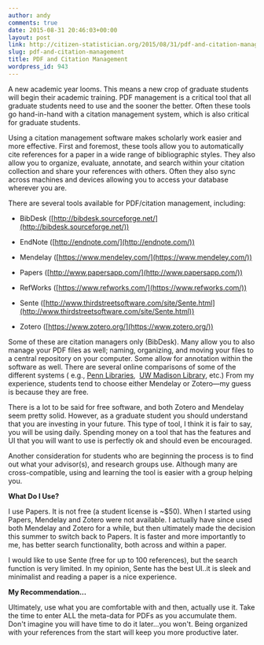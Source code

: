 ```yaml
---
author: andy
comments: true
date: 2015-08-31 20:46:03+00:00
layout: post
link: http://citizen-statistician.org/2015/08/31/pdf-and-citation-management/
slug: pdf-and-citation-management
title: PDF and Citation Management
wordpress_id: 943
---
```


A new academic year looms. This means a new crop of graduate students will begin their academic training. PDF management is a critical tool that all graduate students need to use and the sooner the better. Often these tools go hand-in-hand with a citation management system, which is also critical for graduate students.

Using a citation management software makes scholarly work easier and more effective. First and foremost, these tools allow you to automatically cite references for a paper in a wide range of bibliographic styles. They also allow you to organize, evaluate, annotate, and search within your citation collection and share your references with others. Often they also sync across machines and devices allowing you to access your database wherever you are.

There are several tools available for PDF/citation management, including:



	
  * BibDesk ([http://bibdesk.sourceforge.net/](http://bibdesk.sourceforge.net/))

	
  * EndNote ([http://endnote.com/](http://endnote.com/))

	
  * Mendelay ([https://www.mendeley.com/](https://www.mendeley.com/))

	
  * Papers ([http://www.papersapp.com/](http://www.papersapp.com/))

	
  * RefWorks ([https://www.refworks.com/](https://www.refworks.com/))

	
  * Sente ([http://www.thirdstreetsoftware.com/site/Sente.html](http://www.thirdstreetsoftware.com/site/Sente.html))

	
  * Zotero ([https://www.zotero.org/](https://www.zotero.org/))


Some of these are citation managers only (BibDesk). Many allow you to also manage your PDF files as well; naming, organizing, and moving your files to a central repository on your computer. Some allow for annotation within the software as well. There are several online comparisons of some of the different systems ( e.g., [Penn Libraries](http://guides.library.upenn.edu/citationmgmt),  [UW Madison Library](https://www.library.wisc.edu/services/citation-managers/comparison-chart/), etc.) From my experience, students tend to choose either Mendelay or Zotero—my guess is because they are free.

There is a lot to be said for free software, and both Zotero and Mendelay seem pretty solid. However, as a graduate student you should understand that you are investing in your future. This type of tool, I think it is fair to say, you will be using daily. Spending money on a tool that has the features and UI that you will want to use is perfectly ok and should even be encouraged.

Another consideration for students who are beginning the process is to find out what your advisor(s), and research groups use. Although many are cross-compatible, using and learning the tool is easier with a group helping you.

**What Do I Use?**

I use Papers. It is not free (a student license is ~$50). When I started using Papers, Mendelay and Zotero were not available. I actually have since used both Mendelay and Zotero for a while, but then ultimately made the decision this summer to switch back to Papers. It is faster and more importantly to me, has better search functionality, both across and within a paper.

I would like to use Sente (free for up to 100 references), but the search function is very limited. In my opinion, Sente has the best UI..it is sleek and minimalist and reading a paper is a nice experience.

**My Recommendation...**

Ultimately, use what you are comfortable with and then, actually use it. Take the time to enter ALL the meta-data for PDFs as you accumulate them. Don't imagine you will have time to do it later...you won't. Being organized with your references from the start will keep you more productive later.


